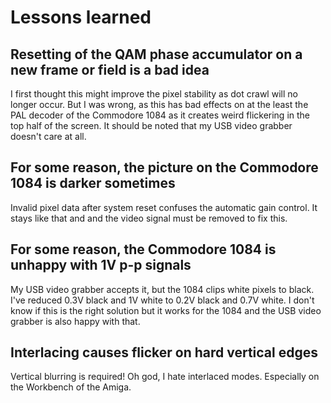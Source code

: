# Lessons learned

## Resetting of the QAM phase accumulator on a new frame or field is a bad idea

I first thought this might improve the pixel stability as dot crawl will no longer occur.
But I was wrong, as this has bad effects on at the least the PAL decoder of the Commodore 1084 as it creates weird flickering in the top half of the screen.
It should be noted that my USB video grabber doesn't care at all.

## For some reason, the picture on the Commodore 1084 is darker sometimes

Invalid pixel data after system reset confuses the automatic gain control. It stays like that and and the video signal must be removed to fix this.

## For some reason, the Commodore 1084 is unhappy with 1V p-p signals

My USB video grabber accepts it, but the 1084 clips white pixels to black. I've reduced 0.3V black and 1V white
to 0.2V black and 0.7V white. I don't know if this is the right solution but it works for the 1084 and the USB video grabber is also happy with that.

## Interlacing causes flicker on hard vertical edges

Vertical blurring is required! Oh god, I hate interlaced modes. Especially on the Workbench of the Amiga.